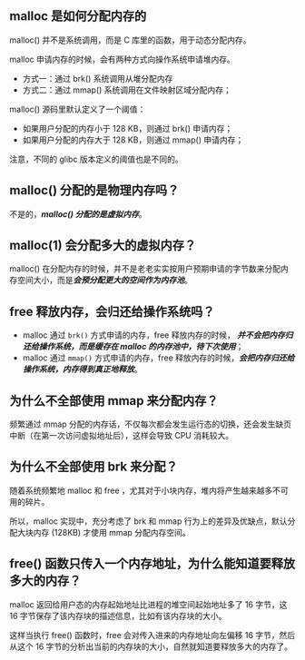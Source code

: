 ## malloc 是如何分配内存的

malloc() 并不是系统调用，而是 C 库里的函数，用于动态分配内存。

malloc 申请内存的时候，会有两种方式向操作系统申请堆内存。

* 方式一：通过 brk() 系统调用从堆分配内存
* 方式二：通过 mmap() 系统调用在文件映射区域分配内存；

malloc() 源码里默认定义了一个阈值：

* 如果用户分配的内存小于 128 KB，则通过 brk() 申请内存；
* 如果用户分配的内存大于 128 KB，则通过 mmap() 申请内存；

注意，不同的 glibc 版本定义的阈值也是不同的。

## malloc() 分配的是物理内存吗？

不是的，***malloc() 分配的是虚拟内存***。

## malloc(1) 会分配多大的虚拟内存？

malloc() 在分配内存的时候，并不是老老实实按用户预期申请的字节数来分配内存空间大小，而是***会预分配更大的空间作为内存池***。

## free 释放内存，会归还给操作系统吗？

* malloc 通过 `brk()` 方式申请的内存，free 释放内存的时候，
  ***并不会把内存归还给操作系统，而是缓存在 malloc 的内存池中，待下次使用***；
* malloc 通过 `mmap()` 方式申请的内存，free 释放内存的时候，***会把内存归还给操作系统，内存得到真正地释放***。

## 为什么不全部使用 mmap 来分配内存？

频繁通过 mmap 分配的内存话，不仅每次都会发生运行态的切换，还会发生缺页中断（在第一次访问虚拟地址后），这样会导致 CPU 消耗较大。

## 为什么不全部使用 brk 来分配？

随着系统频繁地 malloc 和 free ，尤其对于小块内存，堆内将产生越来越多不可用的碎片。

所以，malloc 实现中，充分考虑了 brk 和 mmap 行为上的差异及优缺点，默认分配大块内存 (128KB) 才使用 mmap 分配内存空间。

## free() 函数只传入一个内存地址，为什么能知道要释放多大的内存？

malloc 返回给用户态的内存起始地址比进程的堆空间起始地址多了 16 字节，这 16 字节保存了该内存块的描述信息，比如有该内存块的大小。

这样当执行 free() 函数时，free 会对传入进来的内存地址向左偏移 16 字节，然后从这个 16 字节的分析出当前的内存块的大小，自然就知道要释放多大的内存了。

